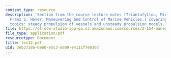 ```yaml
---
content_type: resource
description: 'Section from the course lecture notes (Triantafyllou, Michael S., and
  Franz S. Hover. Maneuvering and Control of Marine Vehicles.) covering the following
  topics: steady propulsion of vessels and unsteady propulsion models.'
file: https://ol-ocw-studio-app-qa.s3.amazonaws.com/courses/2-154-maneuvering-and-control-of-surface-and-underwater-vehicles-13-49-fall-2004/3eb3728a69a0e5c3a809e4111f7e036d_lec12.pdf
file_type: application/pdf
resourcetype: Document
title: lec12.pdf
uid: 3eb3728a-69a0-e5c3-a809-e4111f7e036d
---
```

